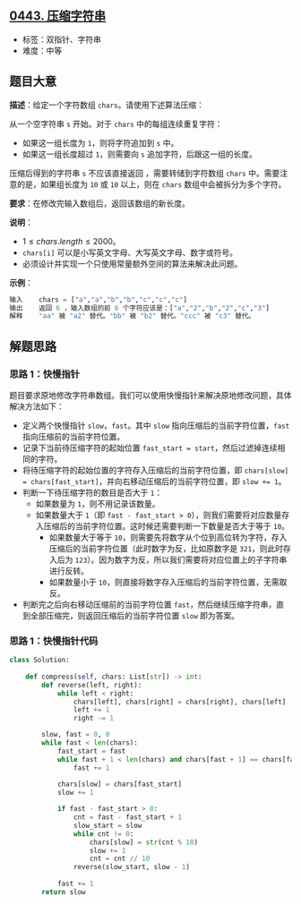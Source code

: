 ## [0443. 压缩字符串](https://leetcode.cn/problems/string-compression/)

- 标签：双指针、字符串
- 难度：中等

## 题目大意

**描述**：给定一个字符数组 `chars`。请使用下述算法压缩：

从一个空字符串 `s` 开始。对于 `chars` 中的每组连续重复字符：

- 如果这一组长度为 `1`，则将字符追加到 `s` 中。
- 如果这一组长度超过 `1`，则需要向 `s` 追加字符，后跟这一组的长度。

压缩后得到的字符串 `s` 不应该直接返回 ，需要转储到字符数组 `chars` 中。需要注意的是，如果组长度为 `10` 或 `10` 以上，则在 `chars` 数组中会被拆分为多个字符。

**要求**：在修改完输入数组后，返回该数组的新长度。

**说明**：

- $1 \le chars.length \le 2000$。
- `chars[i]` 可以是小写英文字母、大写英文字母、数字或符号。
- 必须设计并实现一个只使用常量额外空间的算法来解决此问题。

**示例**：

```Python
输入    chars = ["a","a","b","b","c","c","c"]
输出    返回 6 ，输入数组的前 6 个字符应该是：["a","2","b","2","c","3"]
解释    "aa" 被 "a2" 替代。"bb" 被 "b2" 替代。"ccc" 被 "c3" 替代。
```

## 解题思路

### 思路 1：快慢指针

题目要求原地修改字符串数组。我们可以使用快慢指针来解决原地修改问题，具体解决方法如下：

- 定义两个快慢指针 `slow`，`fast`。其中 `slow` 指向压缩后的当前字符位置，`fast` 指向压缩前的当前字符位置。
- 记录下当前待压缩字符的起始位置 `fast_start = start`，然后过滤掉连续相同的字符。
- 将待压缩字符的起始位置的字符存入压缩后的当前字符位置，即  `chars[slow] = chars[fast_start]`，并向右移动压缩后的当前字符位置，即 `slow += 1`。
- 判断一下待压缩字符的数目是否大于 `1`：
  - 如果数量为 `1`，则不用记录该数量。
  - 如果数量大于 `1`（即 `fast - fast_start > 0`），则我们需要将对应数量存入压缩后的当前字符位置。这时候还需要判断一下数量是否大于等于 `10`。
    - 如果数量大于等于 `10`，则需要先将数字从个位到高位转为字符，存入压缩后的当前字符位置（此时数字为反，比如原数字是 `321`，则此时存入后为 `123`）。因为数字为反，所以我们需要将对应位置上的子字符串进行反转。
    - 如果数量小于 `10`，则直接将数字存入压缩后的当前字符位置，无需取反。
- 判断完之后向右移动压缩前的当前字符位置 `fast`，然后继续压缩字符串，直到全部压缩完，则返回压缩后的当前字符位置 `slow` 即为答案。

### 思路 1：快慢指针代码

```Python
class Solution:
    
    def compress(self, chars: List[str]) -> int:
        def reverse(left, right):
            while left < right:
                chars[left], chars[right] = chars[right], chars[left]
                left += 1
                right -= 1

        slow, fast = 0, 0
        while fast < len(chars):
            fast_start = fast
            while fast + 1 < len(chars) and chars[fast + 1] == chars[fast]:
                fast += 1
            
            chars[slow] = chars[fast_start]
            slow += 1

            if fast - fast_start > 0:
                cnt = fast - fast_start + 1
                slow_start = slow
                while cnt != 0:
                    chars[slow] = str(cnt % 10)
                    slow += 1
                    cnt = cnt // 10
                reverse(slow_start, slow - 1)
            
            fast += 1
        return slow
```
